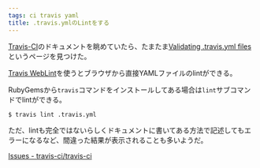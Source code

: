 ```yaml
---
tags: ci travis yaml
title: .travis.ymlのLintをする
---
```

[Travis-CI](https://travis-ci.org/)のドキュメントを眺めていたら、たまたま[Validating .travis.yml files](https://docs.travis-ci.com/user/travis-lint)というページを見つけた。

[Travis WebLint](http://lint.travis-ci.org/)を使うとブラウザから直接YAMLファイルのlintができる。

RubyGemsから`travis`コマンドをインストールしてある場合は`lint`サブコマンドでlintができる。

```console
$ travis lint .travis.yml
```

ただ、lintも完全ではないらしくドキュメントに書いてある方法で記述してもエラーになるなど、間違った結果が表示されることも多いようだ。

[Issues - travis-ci/travis-ci](https://github.com/travis-ci/travis-ci/issues?q=lint)
